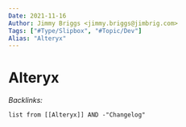 ```yaml
---
Date: 2021-11-16
Author: Jimmy Briggs <jimmy.briggs@jimbrig.com>
Tags: ["#Type/Slipbox", "#Topic/Dev"]
Alias: "Alteryx"
---
```


# Alteryx

*Backlinks:*

```dataview
list from [[Alteryx]] AND -"Changelog"
```